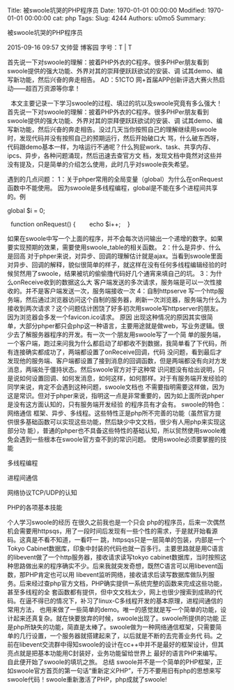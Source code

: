 Title: 被swoole坑哭的PHP程序员
Date: 1970-01-01 00:00:00
Modified: 1970-01-01 00:00:00
cat: php
Tags: 
Slug: 4244
Authors: u0mo5 
Summary: 

被swoole坑哭的PHP程序员

2015-09-16 09:57 文帅营 博客园 字号：T | T




首先说一下对swoole的理解：披着PHP外衣的C程序。很多PHPer朋友看到swoole提供的强大功能、外界对其的崇拜便跃跃欲试的安装、调 试其demo、编写新功能，然后兴奋的奔走相告。
AD：51CTO 网+首届APP创新评选大赛火热启动——超百万资源等你拿！



 
本文主要记录一下学习swoole的过程、填过的坑以及swoole究竟有多么强大！
首先说一下对swoole的理解：披着PHP外衣的C程序。很多PHPer朋友看到swoole提供的强大功能、外界对其的崇拜便跃跃欲试的安装、调 试其demo、编写新功能，然后兴奋的奔走相告。没过几天当你按照自己的理解继续用swoole时，发现代码并没有按照自己的预期运行，然后开始破口大 骂，什么破东西呀，代码跟demo基本一样，为啥运行不通呢？什么狗屁work、task、共享内存、ipcs、异步，各种问题涌现，然后迅速去查官方文 档，发现文档中竟然对这些并没有提及，只是简单的介绍怎么使用，此时几乎对swoole丧失希望。

遇到的几点问题：
1：关于phper常用的全局变量（global）为什么在onRequest函数中不能使用。
因为swoole是多线程编程，global是不能在多个进程间共享的。例
 

global $i = 0; 

 
function onRequest() { 
 
    echo $i++; 
 
} 

如果在swoole中写一个上面的程序，并不会每次访问输出一个递增的数字。如果要实现预期的效果，需要使用swoole_table的相关函数。
2：什么是异步、什么是回高
对于phper来说，对异步、回调的理解估计就是ajax。当看到swoole里面对异步、回调的解释，貌似很简单的样子，就这样在没有任何多线程编辑经验的时候贸然用了swoole，结果被坑的偷偷撸代码好几个通宵来填自己的坑。
3：为什么onReceive收到的数据这么大
客户端发送的多次请求，服务端是可以一次性接收的。并不是客户端发送一次，服务端接收一次
4：自制httpserve
写一个http服务端，然后通过浏览器访问这个自制的服务器，刷新一次浏览器，服务端为什么为接收到两次请求？这个问题估计困饶了好多初次用swoole写httpserver的朋友。因为浏览器会多发一个favicon.ico请求。
原因
出现这种情况的原因其实很简 单，大部分phper都只会php这一种语言，主要用途就是做web，写业务逻辑。很少去了解服务器程序的开发。有一次一个朋友用swoole写了一个简 单的服务端，一个客户端，跑过来问我为什么都启动了却都收不到数据，我简单看了下代码，所有连接确实都成功了，两端都设置了onReceive回调，代码 没问题，看到最后才发现他的服务端、客户端都设置了接到消息的回调函数，但是两端都没有向对方发消息，两端处于僵持状态。然后swoole官方对于这种常 识问题没有给出说明，只是说如何设置回调、如何发消息，如何这样，如何那样。对于有服务端开发经验的同学来说，肯定不会遇到这种问题，swoole文档也 不需要指明需要这样做，因为这是常识。但对于phper来说，指明这一点是非常重要的，因为如上面所说phper是没有这方面认知的，只有服务端开发经验 的程序员有才会有。
swoole的特色：网络通信 框架、异步、多线程。这些特性正是php所不完善的功能（虽然官方提供很多基础函数可以实现这些功能，然后缺少中文文档，很少有人用php来实现这部分功 能），普通的phper也不具备这些特性的基础认知，所以贸然使用swoole难免会遇到一些根本在swoole官方查不到的常识问题。
使用swoole必须要掌握的技能


多线程编程


进程间通信


网络协议TCP/UDP的认知


PHP的各项基本技能


个人学习swoole的经历
在很久之前我也是一个只会 php的程序员，后来一次偶然机会需要用httpsqs，用了一段时间后发现有一些个性的需求，于是就开始看源码。这真是不看不知道，一看吓一 跳，httpsqs只是一层简单的包装，内部是一个Tokyo Cabinet数据库，印象中封装的代码也就一百多行。主要思路就是用C语言的libevent做了一个http服务器，接收请求读写tokyo cabinet数据库，当时按照这种思路做出来的程序确实不少。后来我就突发奇想，既然C语言可以用libevent函数，那PHP肯定也可以用 libevent监听网络，接收请求后读写数据库做队列服务。后来经过查php官方文档，PHP确实提供一系统完整的函数来完成这些功能，甚至多线程的全 套函数都有提供，但中文文档太少，网上也很少搜索到成熟的代码。在逼不得已的情况下，补习了linux-C多线程开发的基本原理，进程间通信的常用方法， 也用来做了一些简单的demo。唯一的感觉就是写一个简单的功能，设计起来还真复杂。就在快要放弃的时候，swoole出现了。swoole所提供的功能 正是php所缺失的功能，简直是太棒了。swoole做为一种网络通信框架，只需要简单的几行设置，一个服务器就搭建起来了，以后就是不断的去完善业务代 码。之前在libevent交流群中得知swoole的设计在cc++中并不是最好的框架设计，但其亮点就是把基本功能用C封装好，业务功能留给世界上 最好的语言PHP来编写。自此便开始了swoole的填坑之旅。
总结
swoole并不是一个简单的PHP框架，正如swoole官方首页的第一句话“重新定义PHP”，千万不要用旧有php的思想来写swoole代码！swoole重新激活了PHP，php成就了swoole!


